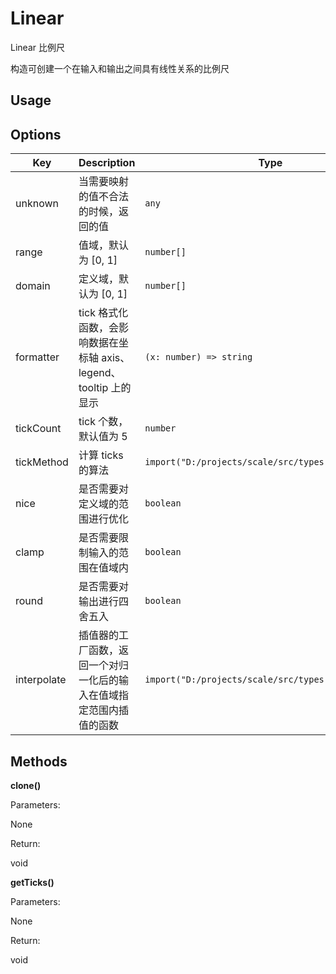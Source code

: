 # Linear

Linear 比例尺

构造可创建一个在输入和输出之间具有线性关系的比例尺

## Usage


## Options

| Key | Description | Type | Default|
| ----| ----------- | -----| -------|
| unknown | 当需要映射的值不合法的时候，返回的值 | <code>any</code> | `[]` |
| range | 值域，默认为 [0, 1] | <code>number[]</code> | `[]` |
| domain | 定义域，默认为 [0, 1] | <code>number[]</code> | `[]` |
| formatter | tick 格式化函数，会影响数据在坐标轴 axis、legend、tooltip 上的显示 | <code>(x: number) => string</code> | `[]` |
| tickCount | tick 个数，默认值为 5 | <code>number</code> | `[]` |
| tickMethod | 计算 ticks 的算法 | <code>import("D:/projects/scale/src/types").TickMethod</code> | `[]` |
| nice | 是否需要对定义域的范围进行优化 | <code>boolean</code> | `[]` |
| clamp | 是否需要限制输入的范围在值域内 | <code>boolean</code> | `[]` |
| round | 是否需要对输出进行四舍五入 | <code>boolean</code> | `[]` |
| interpolate | 插值器的工厂函数，返回一个对归一化后的输入在值域指定范围内插值的函数 | <code>import("D:/projects/scale/src/types").Interpolate</code> | `[]` |

## Methods

**clone()**


Parameters:

None

Return:

void 

**getTicks()**


Parameters:

None

Return:

void 

